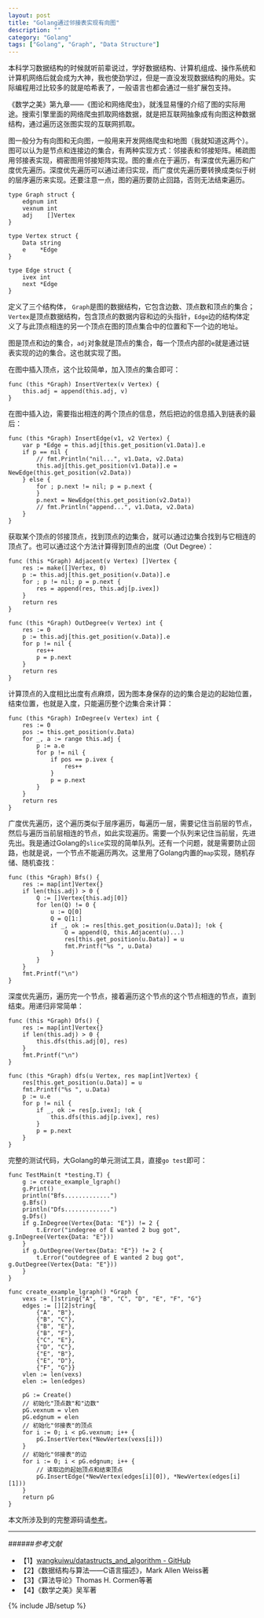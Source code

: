 ```yaml
---
layout: post
title: "Golang通过邻接表实现有向图"
description: ""
category: "Golang"
tags: ["Golang", "Graph", "Data Structure"]
---
```

 
本科学习数据结构的时候就听前辈说过，学好数据结构、计算机组成、操作系统和计算机网络后就会成为大神，我也使劲学过，但是一直没发现数据结构的用处。实际编程用过比较多的就是哈希表了，一般语言也都会通过一些扩展包支持。

《数学之美》第九章——《图论和网络爬虫》，就浅显易懂的介绍了图的实际用途。搜索引擎里面的网络爬虫抓取网络数据，就是把互联网抽象成有向图这种数据结构，通过遍历这张图实现的互联网抓取。

图一般分为有向图和无向图，一般用来开发网络爬虫和地图（我就知道这两个）。图可以认为是节点和连接边的集合，有两种实现方式：邻接表和邻接矩阵。稀疏图用邻接表实现，稠密图用邻接矩阵实现。图的重点在于遍历，有深度优先遍历和广度优先遍历。深度优先遍历可以通过递归实现，而广度优先遍历要转换成类似于树的层序遍历来实现。还要注意一点，图的遍历要防止回路，否则无法结束遍历。

	type Graph struct {
		edgnum int
		vexnum int
		adj    []Vertex
	}

	type Vertex struct {
		Data string
		e    *Edge
	}

	type Edge struct {
		ivex int
		next *Edge
	}

定义了三个结构体， `Graph`是图的数据结构，它包含边数、顶点数和顶点的集合；`Vertex`是顶点数据结构，包含顶点的数据内容和边的头指针，`Edge`边的结构体定义了与此顶点相连的另一个顶点在图的顶点集合中的位置和下一个边的地址。

图是顶点和边的集合，`adj`对象就是顶点的集合，每一个顶点内部的`e`就是通过链表实现的边的集合。这也就实现了图。

在图中插入顶点，这个比较简单，加入顶点的集合即可：

	func (this *Graph) InsertVertex(v Vertex) {
		this.adj = append(this.adj, v)
	}

在图中插入边，需要指出相连的两个顶点的信息，然后把边的信息插入到链表的最后：

	func (this *Graph) InsertEdge(v1, v2 Vertex) {
		var p *Edge = this.adj[this.get_position(v1.Data)].e
		if p == nil {
			// fmt.Println("nil...", v1.Data, v2.Data)
			this.adj[this.get_position(v1.Data)].e = NewEdge(this.get_position(v2.Data))
		} else {
			for ; p.next != nil; p = p.next {
			}
			p.next = NewEdge(this.get_position(v2.Data))
			// fmt.Println("append...", v1.Data, v2.Data)
		}
	}

获取某个顶点的邻接顶点，找到顶点的边集合，就可以通过边集合找到与它相连的顶点了。也可以通过这个方法计算得到顶点的出度（Out Degree）：

	func (this *Graph) Adjacent(v Vertex) []Vertex {
		res := make([]Vertex, 0)
		p := this.adj[this.get_position(v.Data)].e
		for ; p != nil; p = p.next {
			res = append(res, this.adj[p.ivex])
		}
		return res
	}

	func (this *Graph) OutDegree(v Vertex) int {
		res := 0
		p := this.adj[this.get_position(v.Data)].e
		for p != nil {
			res++
			p = p.next
		}
		return res
	}

计算顶点的入度相比出度有点麻烦，因为图本身保存的边的集合是边的起始位置，结束位置，也就是入度，只能遍历整个边集合来计算：

	func (this *Graph) InDegree(v Vertex) int {
		res := 0
		pos := this.get_position(v.Data)
		for _, a := range this.adj {
			p := a.e
			for p != nil {
				if pos == p.ivex {
					res++
				}
				p = p.next
			}
		}
		return res
	}

广度优先遍历，这个遍历类似于层序遍历，每遍历一层，需要记住当前层的节点，然后与遍历当前层相连的节点，如此实现遍历。需要一个队列来记住当前层，先进先出。我是通过Golang的`slice`实现的简单队列。还有一个问题，就是需要防止回路，也就是说，一个节点不能遍历两次。这里用了Golang内置的`map`实现，随机存储、随机查找：

	func (this *Graph) Bfs() {
		res := map[int]Vertex{}
		if len(this.adj) > 0 {
			Q := []Vertex{this.adj[0]}
			for len(Q) != 0 {
				u := Q[0]
				Q = Q[1:]
				if _, ok := res[this.get_position(u.Data)]; !ok {
					Q = append(Q, this.Adjacent(u)...)
					res[this.get_position(u.Data)] = u
					fmt.Printf("%s ", u.Data)
				}
			}
		}
		fmt.Printf("\n")
	}

深度优先遍历，遍历完一个节点，接着遍历这个节点的这个节点相连的节点，直到结束。用递归非常简单：

	func (this *Graph) Dfs() {
		res := map[int]Vertex{}
		if len(this.adj) > 0 {
			this.dfs(this.adj[0], res)
		}
		fmt.Printf("\n")
	}

	func (this *Graph) dfs(u Vertex, res map[int]Vertex) {
		res[this.get_position(u.Data)] = u
		fmt.Printf("%s ", u.Data)
		p := u.e
		for p != nil {
			if _, ok := res[p.ivex]; !ok {
				this.dfs(this.adj[p.ivex], res)
			}
			p = p.next
		}
	}

完整的测试代码，大Golang的单元测试工具，直接`go test`即可：

	func TestMain(t *testing.T) {
		g := create_example_lgraph()
		g.Print()
		println("Bfs.............")
		g.Bfs()
		println("Dfs.............")
		g.Dfs()
		if g.InDegree(Vertex{Data: "E"}) != 2 {
			t.Error("indegree of E wanted 2 bug got", g.InDegree(Vertex{Data: "E"}))
		}
		if g.OutDegree(Vertex{Data: "E"}) != 2 {
			t.Error("outdegree of E wanted 2 bug got", g.OutDegree(Vertex{Data: "E"}))
		}
	}

	func create_example_lgraph() *Graph {
		vexs := []string{"A", "B", "C", "D", "E", "F", "G"}
		edges := [][2]string{
			{"A", "B"},
			{"B", "C"},
			{"B", "E"},
			{"B", "F"},
			{"C", "E"},
			{"D", "C"},
			{"E", "B"},
			{"E", "D"},
			{"F", "G"}}
		vlen := len(vexs)
		elen := len(edges)

		pG := Create()
		// 初始化"顶点数"和"边数"
		pG.vexnum = vlen
		pG.edgnum = elen
		// 初始化"邻接表"的顶点
		for i := 0; i < pG.vexnum; i++ {
			pG.InsertVertex(*NewVertex(vexs[i]))
		}
		// 初始化"邻接表"的边
		for i := 0; i < pG.edgnum; i++ {
			// 读取边的起始顶点和结束顶点
			pG.InsertEdge(*NewVertex(edges[i][0]), *NewVertex(edges[i][1]))
		}
		return pG
	}


本文所涉及到的完整源码请[参考](https://github.com/mnhkahn/go_code/tree/master/graph)。
 
---

######*参考文献*
+ 【1】[wangkuiwu/datastructs_and_algorithm - GitHub](https://github.com/wangkuiwu/datastructs_and_algorithm/blob/master/source/graph/iterator/dg/c/list_dg.c)
+ 【2】《数据结构与算法——C语言描述》，Mark Allen Weiss著
+ 【3】《算法导论》Thomas H. Cormen等著
+ 【4】《数学之美》吴军著
 
{% include JB/setup %}